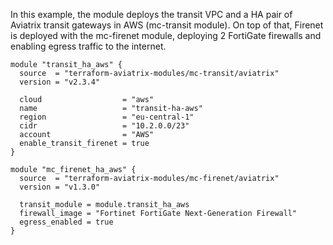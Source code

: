 In this example, the module deploys the transit VPC and a HA pair of Aviatrix transit gateways in AWS (mc-transit module).
On top of that, Firenet is deployed with the mc-firenet module, deploying 2 FortiGate firewalls and enabling egress traffic to the internet.

```hcl
module "transit_ha_aws" {
  source  = "terraform-aviatrix-modules/mc-transit/aviatrix"
  version = "v2.3.4"

  cloud                  = "aws"
  name                   = "transit-ha-aws"
  region                 = "eu-central-1"
  cidr                   = "10.2.0.0/23"
  account                = "AWS"
  enable_transit_firenet = true
}

module "mc_firenet_ha_aws" {
  source  = "terraform-aviatrix-modules/mc-firenet/aviatrix"
  version = "v1.3.0"

  transit_module = module.transit_ha_aws
  firewall_image = "Fortinet FortiGate Next-Generation Firewall"
  egress_enabled = true
}
```